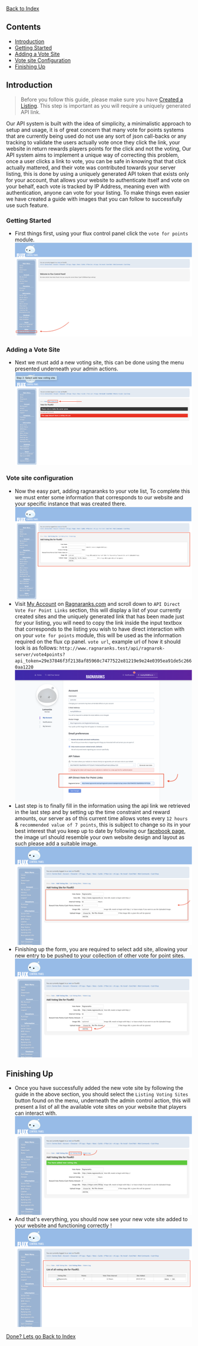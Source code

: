 [Back to Index](./index.html)

## Contents
- [Introduction](#introduction)
- [Getting Started](#getting-started)
- [Adding a Vote Site](#adding-a-vote-site)
- [Vote site Configuration](#vote-site-configuration)
- [Finishing Up](#finishing-up)

## Introduction

> Before you follow this guide, please make sure you have [Created a Listing](./listing.html).
> This step is important as you will require a uniquely generated API link.

Our API system is built with the idea of simplicity, a minimalistic approach to setup and usage, it is of great concern that many vote for points systems that are currently being used do not use any sort of json call-backs or any tracking to validate the users actually vote once they click the link, your website in return rewards players points for the click and not the voting, Our API system aims to implement a unique way of correcting this problem, once a user clicks a link to vote, you can be safe in knowing that that click actually mattered, and their vote was contributed towards your server listing, this is done by using a uniquely generated API token that exists only for your account, that allows your website to authenticate itself and vote on your behalf, each vote is tracked by IP Address, meaning even with authentication, anyone can vote for your listing. To make things even easier we have created a guide with images that you can follow to successfully use such feature.

### Getting Started
- First things first, using your flux control panel click the `vote for points` module. ![alt text](./images/v4p/step1.png "Step 1: Clicking the vote for points module.")

### Adding a Vote Site
- Next we must add a new voting site, this can be done using the menu presented underneath your admin actions. ![alt text](./images/v4p/step2.png "Step 2: Select add new voting site.")

### Vote site configuration
- Now the easy part, adding ragnaranks to your vote list, To complete this we must enter some information that corresponds to our website and your specific instance that was created there. ![alt text](./images/v4p/step3.png "Step 3: Viewing the form.")
- Visit [My Account](http://www.ragnaranks.com/account) on [Ragnaranks.com](http://www.ragnaranks.com) and scroll down to `API Direct Vote For Point Links` section, this will display a list of your currently created sites and the uniquely generated link that has been made just for your listing, you will need to copy the link inside the input textbox that corresponds to the listing you wish to have direct interaction with on your `vote for points` module, this will be used as the information required on the flux cp panel. `vote url`, example url of how it should look is as follows: `http://www.ragnaranks.test/api/ragnarok-server/vote4points?api_token=29e37846f3f2138af85960c7477522e81219e9e24e0395ea91de5c2660aa1220` ![alt text](./images/v4p/step5.png "Step 5: Grabbing your vote for points api link.")
- Last step is to finally fill in the information using the api link we retrieved in the last step and by setting up the time constraint and reward amounts, our server as of this current time allows votes every `12 hours` & `recommended value of 7 points`, this is subject to change so its in your best interest that you keep up to date by following our [facebook page](https://www.facebook.com/ragnaranks/), the image url should resemble your own website design and layout as such please add a suitable image. ![alt text](./images/v4p/step6.png "Step 6: Filling out the form.")
- Finishing up the form, you are required to select add site, allowing your new entry to be pushed to your collection of other vote for point sites. ![alt text](./images/v4p/step7.png "Step 7: Click the add site button to finish.")

## Finishing Up
- Once you have successfully added the new vote site by following the guide in the above section, you should select the `Listing Voting Sites` button found on the menu, underneath the admin control action, this will present a list of all the available vote sites on your website that players can interact with. ![alt text](./images/v4p/step8.png "Step 8: Click Listing Voting sites to see your new listing.")
- And that's everything, you should now see your new vote site added to your website and functioning correctly ! ![alt text](./images/v4p/step9.png "Step 9: Verifying the finalised new vote site.")

[Done? Lets go Back to Index](./index.html)
